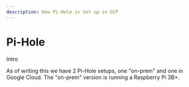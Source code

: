 ```yaml
---
description: How Pi-Hole is Set up in GCP
---
```


# Pi-Hole

Intro

As of writing this we have 2 Pi-Hole setups, one "on-prem" and one in Google Cloud. The "on-prem" version is running a Raspberry Pi 3B+.&#x20;
